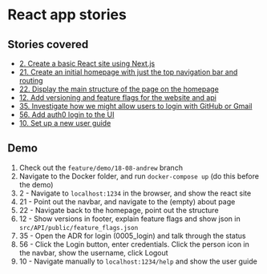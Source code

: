 # React app stories

## Stories covered

- [2. Create a basic React site using Next.js](https://github.com/icipe-official/vectoratlas-software-code/issues/2)
- [21. Create an initial homepage with just the top navigation bar and routing](https://github.com/icipe-official/vectoratlas-software-code/issues/21)
- [22. Display the main structure of the page on the homepage](https://github.com/icipe-official/vectoratlas-software-code/issues/22)
- [12. Add versioning and feature flags for the website and api](https://github.com/icipe-official/vectoratlas-software-code/issues/12)
- [35. Investigate how we might allow users to login with GitHub or Gmail](https://github.com/icipe-official/vectoratlas-software-code/issues/35)
- [56. Add auth0 login to the UI](https://github.com/icipe-official/vectoratlas-software-code/issues/56)
- [10. Set up a new user guide](https://github.com/icipe-official/vectoratlas-software-code/issues/10)

## Demo
1. Check out the `feature/demo/18-08-andrew` branch
1. Navigate to the Docker folder, and run `docker-compose up` (do this before the demo)
1. 2 - Navigate to `localhost:1234` in the browser, and show the react site
1. 21 - Point out the navbar, and navigate to the (empty) about page
1. 22 - Navigate back to the homepage, point out the structure
1. 12 - Show versions in footer, explain feature flags and show json in `src/API/public/feature_flags.json`
1. 35 - Open the ADR for login (0005_login) and talk through the status
1. 56 - Click the Login button, enter credentials. Click the person icon in the navbar, show the username, click Logout
1. 10 - Navigate manually to `localhost:1234/help` and show the user guide
